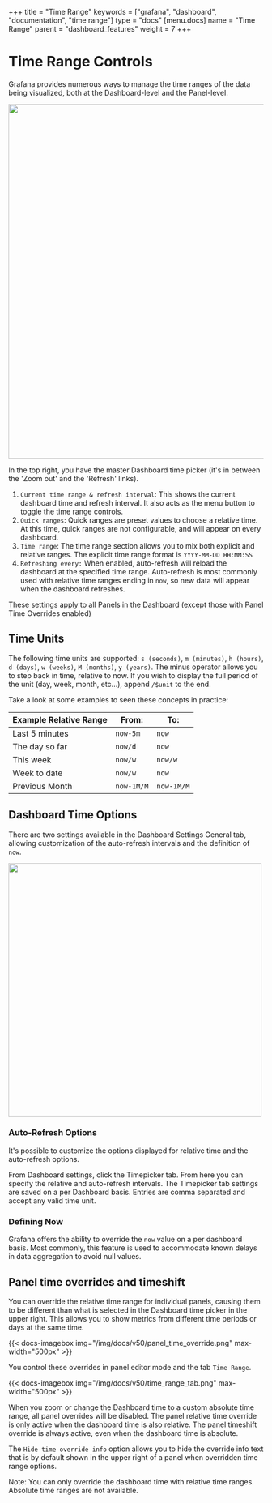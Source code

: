 +++
title = "Time Range"
keywords = ["grafana", "dashboard", "documentation", "time range"]
type = "docs"
[menu.docs]
name = "Time Range"
parent = "dashboard_features"
weight = 7
+++


# Time Range Controls

Grafana provides numerous ways to manage the time ranges of the data being visualized, both at the Dashboard-level and the Panel-level.

<img class="no-shadow" src="/img/docs/v50/timepicker.png" width="700px">

In the top right, you have the master Dashboard time picker (it's in between the 'Zoom out' and the 'Refresh' links).

1. `Current time range & refresh interval`: This shows the current dashboard time and refresh interval. It also acts as the menu button to toggle the time range controls.
2. `Quick ranges`: Quick ranges are preset values to choose a relative time. At this time, quick ranges are not configurable, and will appear on every dashboard.
3. `Time range`: The time range section allows you to mix both explicit and relative ranges. The explicit time range format is `YYYY-MM-DD HH:MM:SS`
4. `Refreshing every:` When enabled, auto-refresh will reload the dashboard at the specified time range. Auto-refresh is most commonly used with relative time ranges ending in `now`, so new data will appear when the dashboard refreshes.

These settings apply to all Panels in the Dashboard (except those with Panel Time Overrides enabled)

## Time Units

The following time units are supported: `s (seconds)`, `m (minutes)`, `h (hours)`, `d (days)`, `w (weeks)`, `M (months)`, `y (years)`. The minus operator allows you to step back in time, relative to now. If you wish to display the full period of the unit (day, week, month, etc...), append `/$unit` to the end.

Take a look at some examples to seen these concepts in practice:

Example Relative Range | From: | To:
-------------- | ----- | ---
Last 5 minutes | `now-5m` | `now`
The day so far | `now/d` | `now`
This week | `now/w` | `now/w`
Week to date | `now/w` | `now`
Previous Month | `now-1M/M` | `now-1M/M`


## Dashboard Time Options

There are two settings available in the Dashboard Settings General tab, allowing customization of the auto-refresh intervals and the definition of `now`.

<img class="no-shadow" src="/img/docs/v50/time_options.png" width="500px">

### Auto-Refresh Options

It's possible to customize the options displayed for relative time and the auto-refresh options.

From Dashboard settings, click the Timepicker tab. From here you can specify the relative and auto-refresh intervals. The Timepicker tab settings are saved on a per Dashboard basis.  Entries are comma separated and accept any valid time unit.

### Defining Now

Grafana offers the ability to override the `now` value on a per dashboard basis. Most commonly, this feature is used to accommodate known delays in data aggregation to avoid null values.

## Panel time overrides and timeshift

You can override the relative time range for individual panels, causing them to be different than what is selected in the Dashboard time picker in the upper right. This allows you to show metrics from different time periods or days at the same time.

{{< docs-imagebox img="/img/docs/v50/panel_time_override.png" max-width="500px" >}}

You control these overrides in panel editor mode and the tab `Time Range`.

{{< docs-imagebox img="/img/docs/v50/time_range_tab.png" max-width="500px" >}}

When you zoom or change the Dashboard time to a custom absolute time range, all panel overrides will be disabled. The panel relative time override is only active when the dashboard time is also relative. The panel timeshift override is always active, even when the dashboard time is absolute.

The `Hide time override info` option allows you to hide the override info text that is by default shown in the
upper right of a panel when overridden time range options.

Note: You can only override the dashboard time with relative time ranges. Absolute time ranges are not available.
